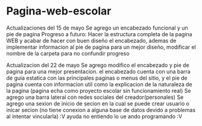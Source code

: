 # Pagina-web-escolar
Actualizaciones del 15 de mayo
Se agrego un encabezado funcional y un pie de pagina
Progreso a futuro:
Hacer la estructura completa de la pagina WEB y acabar de hacer con buen diseño el encabezado, ademas de implementar informacion al pie de pagina para un mejor diseño, modificar el nombre de la carpeta para no confundir progreso


Actualizacion del 22 de mayo 
Se agrego modifico el encabezado y pie de pagina para una mejor presentacion. el encabezado cuenta con una barra de guia estatica con las principales paginas o menus del sitio, y el pie de pagina cuenta con informacion util como la explicacion de la naturaleza de la pagina (pagina echa como proyecto escolar sin funcionamiento real)
Se agrego una barra lateral con redes sociales del creador(personales)
Se agrego una sexion de inicio de secion en la cual se puede crear usuario o inicar secion (no tiene conexion a alguna base de datos devido a problemas al intentar vincularla)
:V
ayuda no entiendo lo ue ando programando 
:V
